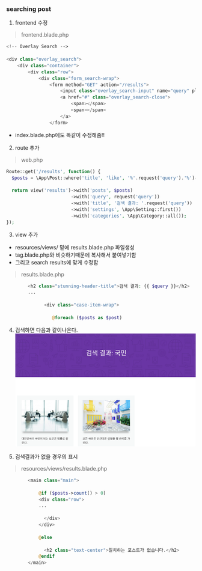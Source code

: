 
### searching post

1. frontend 수정  
> frontend.blade.php
```php
<!-- Overlay Search -->

<div class="overlay_search">
    <div class="container">
        <div class="row">
            <div class="form_search-wrap">
                <form method="GET" action="/results">
                    <input class="overlay_search-input" name="query" placeholder="Type and hit Enter..." type="text">
                    <a href="#" class="overlay_search-close">
                        <span></span>
                        <span></span>
                    </a>
                </form>
```
- index.blade.php에도 똑같이 수정해줌!!

2. route 추가  
> web.php
```php
Route::get('/results', function() {
  $posts = \App\Post::where('title', 'like', '%'.request('query').'%')->get();

  return view('results')->with('posts', $posts)
                        ->with('query', request('query'))
                        ->with('title', '검색 결과: '.request('query'))
                        ->with('settings', \App\Setting::first())
                        ->with('categories', \App\Category::all());
});
```

3. view 추가  
- resources/views/ 밑에 results.blade.php 파일생성 
- tag.blade.php와 비슷하기때문에 복사해서 붙여넣기함  
- 그리고 search results에 맞게 수정함  
> results.blade.php
```php
        <h2 class="stunning-header-title">검색 결과: {{ $query }}</h2>
        ...
        
              <div class="case-item-wrap">
  
                 @foreach ($posts as $post)
```

4. 검색하면 다음과 같이나온다.  
![img](./blog13.png)  


5. 검색결과가 없을 경우의 표시  
> resources/views/results.blade.php
```php
        <main class="main">
            
            @if ($posts->count() > 0)
            <div class="row">
            ...

              </div>
            </div>

            @else
            
              <h2 class="text-center">일치하는 포스트가 없습니다.</h2>
            @endif
        </main>
```

